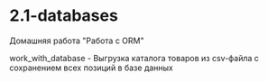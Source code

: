 # 2.1-databases
Домашняя работа "Работа с ORM"

work_with_database - Выгрузка каталога товаров из csv-файла с сохранением всех позиций в базе данных
